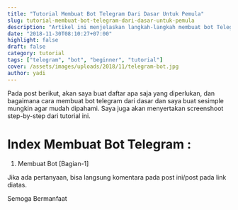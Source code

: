 ```yaml
---
title: "Tutorial Membuat Bot Telegram Dari Dasar Untuk Pemula"
slug: tutorial-membuat-bot-telegram-dari-dasar-untuk-pemula
description: "Artikel ini menjelaskan langkah-langkah membuat bot Telegram dari dasar dengan panduan mudah diikuti, lengkap dengan screenshoot step-by-step untuk pemula."
date: "2018-11-30T08:10:27+07:00"
highlight: false 
draft: false
category: tutorial
tags: ["telegram", "bot", "beginner", "tutorial"]
cover: /assets/images/uploads/2018/11/telegram-bot.jpg
author: yadi
---
```


Pada post berikut, akan saya buat daftar apa saja yang diperlukan, dan bagaimana cara membuat bot telegram dari dasar dan saya buat sesimple mungkin agar mudah dipahami. Saya juga akan menyertakan screenshoot step-by-step dari tutorial ini.

# Index Membuat Bot Telegram :
1. Membuat Bot [Bagian-1]


Jika ada pertanyaan, bisa langsung komentara pada post ini/post pada link diatas.

Semoga Bermanfaat
